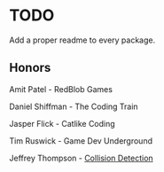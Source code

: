 # TODO

Add a proper readme to every package.

## Honors

Amit Patel - RedBlob Games

Daniel Shiffman - The Coding Train

Jasper Flick - Catlike Coding

Tim Ruswick - Game Dev Underground

Jeffrey Thompson - [Collision Detection](https://jeffreythompson.org/collision-detection/)
